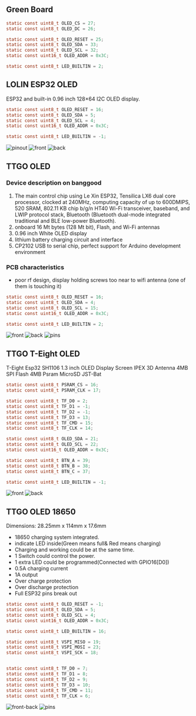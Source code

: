 ## Green Board

```c
static const uint8_t OLED_CS = 27;
static const uint8_t OLED_DC = 26;

static const uint8_t OLED_RESET = 25;
static const uint8_t OLED_SDA = 33;
static const uint8_t OLED_SCL = 32;
static const uint16_t OLED_ADDR = 0x3C;

static const uint8_t LED_BUILTIN = 2;
```

## LOLIN ESP32 OLED

ESP32 and built-in 0.96 inch 128×64 I2C OLED display.

```c
static const uint8_t OLED_RESET = 16;
static const uint8_t OLED_SDA = 5;
static const uint8_t OLED_SCL = 4;
static const uint16_t OLED_ADDR = 0x3C;

static const uint8_t LED_BUILTIN = -1;
```

![pinout](docs/images/lolin32-oled/pins.webp)
![front](docs/images/lolin32-oled/front.webp)
![back](docs/images/lolin32-oled/back.webp)

## TTGO OLED

### Device description on banggood

1. The main control chip using Le Xin ESP32, Tensilica LX6 dual core processor, clocked at 240MHz, computing capacity of up to 600DMIPS,
520 SRAM, 802.11 KB chip b/g/n HT40 Wi-Fi transceiver, baseband, and LWIP protocol stack, Bluetooth (Bluetooth dual-mode integrated
traditional and BLE low-power Bluetooth).
2. onboard 16 Mt bytes (128 Mt bit), Flash, and Wi-Fi antennas
3. 0.96 inch White OLED display
4. lithium battery charging circuit and interface
5. CP2102 USB to serial chip, perfect support for Arduino development environment

### PCB characteristics

- poor rf design, display holding screws too near to wifi antenna (one of them is touching it)

```c
static const uint8_t OLED_RESET = 16;
static const uint8_t OLED_SDA = 4;
static const uint8_t OLED_SCL = 15;
static const uint16_t OLED_ADDR = 0x3C;

static const uint8_t LED_BUILTIN = 2;
```

![front](docs/images/ttgo-oled/front.jpg)
![back](docs/images/ttgo-oled/back.jpg)
![pins](docs/images/ttgo-oled/pins.webp)

## TTGO T-Eight OLED

T-Eight Esp32 SH1106 1.3 inch OLED Display Screen IPEX 3D Antenna 4MB SPI Flash 4MB Psram MicroSD JST-Bat

```c
static const uint8_t PSRAM_CS = 16;
static const uint8_t PSRAM_CLK = 17;

static const uint8_t TF_D0 = 2;
static const uint8_t TF_D1 = -1;
static const uint8_t TF_D2 = -1;
static const uint8_t TF_D3 = 13;
static const uint8_t TF_CMD = 15;
static const uint8_t TF_CLK = 14;

static const uint8_t OLED_SDA = 21;
static const uint8_t OLED_SCL = 22;
static const uint16_t OLED_ADDR = 0x3C;

static const uint8_t BTN_A = 39;
static const uint8_t BTN_B = 38;
static const uint8_t BTN_C = 37;

static const uint8_t LED_BUILTIN = -1;
```

![front](docs/images/ttgo-t-eight-oled/front.jpg)
![back](docs/images/ttgo-t-eight-oled/back.jpg)

## TTGO OLED 18650

Dimensions: 28.25mm x 114mm x 17.6mm

- 18650 charging system integrated.
- indicate LED inside(Green means full& Red means charging)
- Charging and working could be at the same time.
- 1 Switch could control the power.
- 1 extra LED could be programmed(Connected with GPIO16[D0])
- 0.5A charging current
- 1A output
- Over charge protection
- Over discharge protection
- Full ESP32 pins break out

```c
static const uint8_t OLED_RESET = -1;
static const uint8_t OLED_SDA = 5;
static const uint8_t OLED_SCL = 4;
static const uint16_t OLED_ADDR = 0x3C;

static const uint8_t LED_BUILTIN = 16;

static const uint8_t VSPI_MISO = 19;
static const uint8_t VSPI_MOSI = 23;
static const uint8_t VSPI_SCK = 18;


static const uint8_t TF_D0 = 7;
static const uint8_t TF_D1 = 8;
static const uint8_t TF_D2 = 9;
static const uint8_t TF_D3 = 10;
static const uint8_t TF_CMD = 11;
static const uint8_t TF_CLK = 6;
```

![front-back](docs/images/ttgo-oled-18650/front-back.webp)
![pins](docs/images/ttgo-oled-18650/pins.webp)